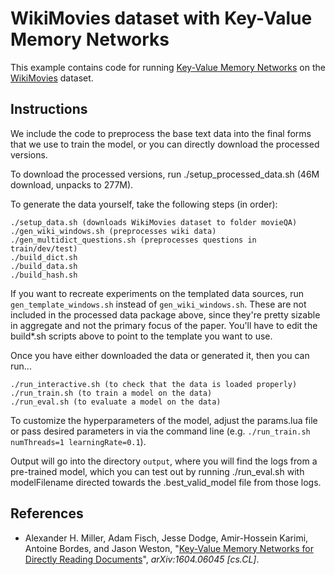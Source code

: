 # WikiMovies dataset with Key-Value Memory Networks

This example contains code for running [Key-Value Memory Networks](https://arxiv.org/abs/1606.03126) on the [WikiMovies](http://fb.ai/babi) dataset.

## Instructions

We include the code to preprocess the base text data into the final forms that we use to train the model, or you can directly download the processed versions.

To download the processed versions, run ./setup\_processed\_data.sh (46M download, unpacks to 277M).

To generate the data yourself, take the following steps (in order):

    ./setup_data.sh (downloads WikiMovies dataset to folder movieQA)
    ./gen_wiki_windows.sh (preprocesses wiki data)
    ./gen_multidict_questions.sh (preprocesses questions in train/dev/test)
    ./build_dict.sh
    ./build_data.sh
    ./build_hash.sh

If you want to recreate experiments on the templated data sources, run `gen_template_windows.sh` instead of `gen_wiki_windows.sh`.
These are not included in the processed data package above, since they're pretty sizable in aggregate and not the primary focus of the paper.
You'll have to edit the build\*.sh scripts above to point to the template you want to use.

Once you have either downloaded the data or generated it, then you can run...

    ./run_interactive.sh (to check that the data is loaded properly)
    ./run_train.sh (to train a model on the data)
    ./run_eval.sh (to evaluate a model on the data)

To customize the hyperparameters of the model, adjust the params.lua file or pass desired parameters in via the command line (e.g. `./run_train.sh numThreads=1 learningRate=0.1`).

Output will go into the directory `output`, where you will find the logs from a pre-trained model, which you can test out by running ./run_eval.sh with modelFilename directed towards the .best_valid_model file from those logs.


## References

* Alexander H. Miller, Adam Fisch, Jesse Dodge, Amir-Hossein Karimi, Antoine Bordes, and Jason Weston, "[Key-Value Memory Networks for Directly Reading Documents](https://arxiv.org/abs/1606.03126)", *arXiv:1604.06045 [cs.CL]*.
